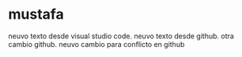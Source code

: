 # mustafa

neuvo texto desde visual studio code.
neuvo texto desde github.
 otra cambio github.
neuvo cambio para conflicto en github
